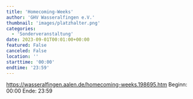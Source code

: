 ```yaml
---
title: 'Homecoming-Weeks'
author: 'GHV Wasseralfingen e.V.'
thumbnail: 'images/platzhalter.png'
categories:
  - 'Sonderveranstaltung'
date: 2023-09-01T00:01:00+00:00
featured: False
canceled: False
location: ''
starttime: '00:00'
endtime: '23:59'
---
```

https://wasseralfingen.aalen.de/homecoming-weeks.198695.htm
Beginn: 00:00
 Ende: 23:59